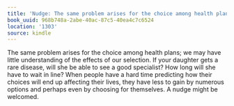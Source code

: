 ```yaml
---
title: 'Nudge: The same problem arises for the choice among health plans; w…'
book_uuid: 968b748a-2abe-40ac-87c5-40ea4c7c6524
location: '1303'
source: kindle
---
```


The same problem arises for the choice among health plans; we may have little understanding of the effects of our selection. If your daughter gets a rare disease, will she be able to see a good specialist? How long will she have to wait in line? When people have a hard time predicting how their choices will end up affecting their lives, they have less to gain by numerous options and perhaps even by choosing for themselves. A nudge might be welcomed.